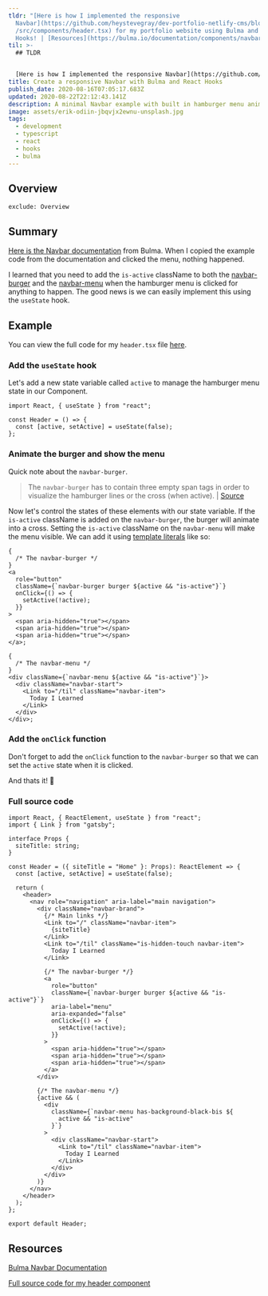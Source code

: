 ```yaml
---
tldr: "[Here is how I implemented the responsive
  Navbar](https://github.com/heystevegray/dev-portfolio-netlify-cms/blob/master\
  /src/components/header.tsx) for my portfolio website using Bulma and React
  Hooks! | [Resources](https://bulma.io/documentation/components/navbar/)"
til: >-
  ## TLDR


  [Here is how I implemented the responsive Navbar](https://github.com/heystevegray/dev-portfolio-netlify-cms/blob/master/src/components/header.tsx) for my portfolio website using Bulma and React Hooks! | [Resources](https://bulma.io/documentation/components/navbar/)
title: Create a responsive Navbar with Bulma and React Hooks
publish_date: 2020-08-16T07:05:17.683Z
updated: 2020-08-22T22:12:43.141Z
description: A minimal Navbar example with built in hamburger menu animations.
image: assets/erik-odiin-jbqvjx2ewnu-unsplash.jpg
tags:
  - development
  - typescript
  - react
  - hooks
  - bulma
---
```


## Overview

```toc
exclude: Overview
```

## Summary

[Here is the Navbar documentation](https://bulma.io/documentation/components/navbar/) from Bulma. When I copied the example code from the documentation and clicked the menu, nothing happened.

I learned that you need to add the `is-active` className to both the [navbar-burger](https://bulma.io/documentation/components/navbar/#navbar-burger) and the [navbar-menu](https://bulma.io/documentation/components/navbar/#navbar-menu) when the hamburger menu is clicked for anything to happen. The good news is we can easily implement this using the `useState` hook.

## Example

You can view the full code for my `header.tsx` file [here](https://github.com/heystevegray/dev-portfolio-netlify-cms/blob/master/src/components/header.tsx).

### Add the `useState` hook

Let's add a new state variable called `active` to manage the hamburger menu state in our Component.

```tsx
import React, { useState } from "react";

const Header = () => {
  const [active, setActive] = useState(false);
};
```

### Animate the burger and show the menu

Quick note about the `navbar-burger`.

> The `navbar-burger` has to contain three empty span tags in order to visualize the hamburger lines or the cross (when active). | [Source](https://bulma.io/documentation/components/navbar/#navbar-burger)

Now let's control the states of these elements with our state variable. If the `is-active` className is added on the `navbar-burger`, the burger will animate into a cross. Setting the `is-active` className on the `navbar-menu` will make the menu visible. We can add it using [template literals](https://developer.mozilla.org/en-US/docs/Web/JavaScript/Reference/Template_literals) like so:

```tsx
{
  /* The navbar-burger */
}
<a
  role="button"
  className={`navbar-burger burger ${active && "is-active"}`}
  onClick={() => {
    setActive(!active);
  }}
>
  <span aria-hidden="true"></span>
  <span aria-hidden="true"></span>
  <span aria-hidden="true"></span>
</a>;

{
  /* The navbar-menu */
}
<div className={`navbar-menu ${active && "is-active"}`}>
  <div className="navbar-start">
    <Link to="/til" className="navbar-item">
      Today I Learned
    </Link>
  </div>
</div>;
```

### Add the `onClick` function

Don't forget to add the `onClick` function to the `navbar-burger` so that we can set the `active` state when it is clicked.

And thats it! 🥳

### Full source code

```tsx
import React, { ReactElement, useState } from "react";
import { Link } from "gatsby";

interface Props {
  siteTitle: string;
}

const Header = ({ siteTitle = "Home" }: Props): ReactElement => {
  const [active, setActive] = useState(false);

  return (
    <header>
      <nav role="navigation" aria-label="main navigation">
        <div className="navbar-brand">
          {/* Main links */}
          <Link to="/" className="navbar-item">
            {siteTitle}
          </Link>
          <Link to="/til" className="is-hidden-touch navbar-item">
            Today I Learned
          </Link>

          {/* The navbar-burger */}
          <a
            role="button"
            className={`navbar-burger burger ${active && "is-active"}`}
            aria-label="menu"
            aria-expanded="false"
            onClick={() => {
              setActive(!active);
            }}
          >
            <span aria-hidden="true"></span>
            <span aria-hidden="true"></span>
            <span aria-hidden="true"></span>
          </a>
        </div>

        {/* The navbar-menu */}
        {active && (
          <div
            className={`navbar-menu has-background-black-bis ${
              active && "is-active"
            }`}
          >
            <div className="navbar-start">
              <Link to="/til" className="navbar-item">
                Today I Learned
              </Link>
            </div>
          </div>
        )}
      </nav>
    </header>
  );
};

export default Header;
```

## Resources

[Bulma Navbar Documentation](https://bulma.io/documentation/components/navbar/)

[Full source code for my header component](https://github.com/heystevegray/dev-portfolio-netlify-cms/blob/master/src/components/header.tsx)
